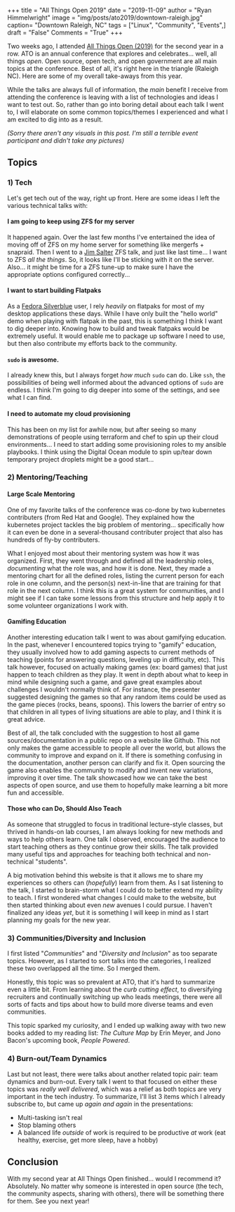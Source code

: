 +++
title  = "All Things Open 2019"
date   = "2019-11-09"
author = "Ryan Himmelwright"
image  = "img/posts/ato2019/downtown-raleigh.jpg"
caption= "Downtown Raleigh, NC"
tags   = ["Linux", "Community", "Events",]
draft  = "False"
Comments = "True"
+++

Two weeks ago, I attended [All Things Open (2019)](https://allthingsopen.org)
for the second year in a row. ATO is an annual conference that explores and
celebrates... well, all things *open*. Open source, open tech, and open
government are all main topics at the conference. Best of all, it's right here
in the triangle (Raleigh NC). Here are some of my overall take-aways from this
year.

<!--more-->

While the talks are always full of information, the *main* benefit I receive
from attending the conference is leaving with a list of technologies and
ideas I want to test out. So, rather than go into boring detail about each talk
I went to, I will elaborate on some common topics/themes I experienced and what
I am excited to dig into as a result.

*(Sorry there aren't any visuals in this post. I'm still a terrible event
participant and didn't take any pictures)*

## Topics

### 1) Tech

Let's get tech out of the way, right up front. Here are some ideas I left the
various technical talks with:

#### I am going to keep using ZFS for my server
It happened again. Over the last few months I've entertained the idea of moving
off of ZFS on my home server for something like mergerfs + snapraid. Then I
went to a [Jim Salter](https://jrs-s.net/) ZFS talk, and just like last time...
I want to ZFS *all the things*. So, it looks like I'll be sticking with it on the
server. Also... it might be time for a ZFS tune-up to make sure I have the
appropriate options configured correctly...

#### I want to start building Flatpaks
As a [Fedora Silverblue](https://silverblue.fedoraproject.org/) user, I rely
*heavily* on flatpaks for most of my desktop applications these days. While I
have only built the "hello world" demo when playing with flatpak in the past, this
is something I think I want to dig deeper into. Knowing how to build and tweak
flatpaks would be extremely useful. It would enable me to package up software I
need to use, but then also contribute my efforts back to the community.

#### `sudo` is awesome.

I already knew this, but I always forget *how much* `sudo` can do. Like `ssh`,
the possibilities of being well informed about the advanced options of `sudo`
are endless. I think I'm going to dig deeper into some of the settings, and see
what I can find.

#### I need to automate my cloud provisioning
This has been on my list for awhile now, but after seeing so many
demonstrations of people using terraform and chef to spin up their cloud
environments... I need to start adding some provisioning roles to my ansible
playbooks. I think using the Digital Ocean module to spin up/tear down
temporary project droplets might be a good start...

### 2) Mentoring/Teaching
#### Large Scale Mentoring
One of my favorite talks of the conference was co-done by two kubernetes
contributers (from Red Hat and Google). They explained how the kubernetes
project tackles the big problem of mentoring... specifically how it can even be
done in a several-thousand contributer project that also has hundreds of fly-by
contributers.

What I enjoyed most about their mentoring system was how it was organized.
First, they went through and defined all the leadership roles, *documenting*
what the role was, and how it is done. Next, they made a mentoring chart for
all the defined roles, listing the current person for each role in one column,
and the person(s) next-in-line that are training for that role in the next
column. I think this is a great system for communities, and I might see if I
can take some lessons from this structure and help apply it to some volunteer
organizations I work with.

#### Gamifing Education
Another interesting education talk I went to was about gamifying education.  In
the past, whenever I encountered topics trying to "gamify" education, they
usually involved how to add gaming aspects to current methods of teaching
(points for answering questions, leveling up in difficulty, etc). This talk
however, focused on actually making games (ex: board games) that just happen to
teach children as they play. It went in depth about what to keep in mind while
designing such a game, and gave great examples about challenges I wouldn't
normally think of. For instance, the presenter suggested designing the games so
that any random items could be used as the game pieces (rocks, beans, spoons).
This lowers the barrier of entry so that children in all types of living situations
are able to play, and I think it is great advice.

Best of all, the talk concluded with the suggestion to host all game
sources/documentation in a public repo on a website like Github.  This not only
makes the game accessible to people all over the world, but allows the
community to improve and expand on it. If there is something confusing in the
documentation, another person can clarify and fix it. Open sourcing the game
also enables the community to modify and invent new variations, improving it
over time. The talk showcased how we can take the best aspects of open source,
and use them to hopefully make learning a bit more fun and accessible.

#### Those who can Do, Should Also Teach

As someone that struggled to focus in traditional lecture-style classes, but
thrived in hands-on lab courses, I am always looking for new methods and ways
to help others learn. One talk I observed, encouraged the audience to start
teaching others as they continue grow their skills. The talk provided many useful tips
and approaches for teaching both technical and non-technical "students".

A big motivation behind this website is that it allows me to share my
experiences so others can (*hopefully*) learn from them.  As I sat listening to
the talk, I started to brain-storm what I could do to better extend my ability
to teach. I first wondered what changes I could make to the website, but then
started thinking about even *new* avenues I could pursue. I haven't finalized
any ideas *yet*, but it is something I will keep in mind as I start planning my
goals for the new year.


### 3) Communities/Diversity and Inclusion

I first listed "*Communities*" and "*Diversity and Inclusion*" as too separate
topics. However, as I started to sort talks into the categories, I realized
these two overlapped all the time. So I merged them.

Honestly, this topic was so prevalent at ATO, that it's hard to summarize even
a little bit. From learning about the *curb cutting effect*, to
diversifying recruiters and continually switching up who leads meetings, there
were all sorts of facts and tips about how to build more diverse teams and even
communities.

This topic sparked my curiosity, and I ended up walking away with two
new books added to my reading list: *The Culture Map* by Erin Meyer, and Jono
Bacon's upcoming book, *People Powered*.


### 4) Burn-out/Team Dynamics

Last but not least, there were talks about another related topic pair: team
dynamics and burn-out. Every talk I went to that focused on either these topics
was *really well delivered*, which was a relief as both topics are very
important in the tech industry. To summarize, I'll list 3 items which I already
subscribe to, but came up *again and again* in the presentations:

- Multi-tasking isn't real
- Stop blaming others
- A balanced life *outside* of work is required to be productive *at* work (eat healthy, exercise, get more sleep, have a hobby)

## Conclusion

With my second year at All Things Open finished... would I recommend it?
Absolutely.  No matter why someone is interested in open source (the tech, the
community aspects, sharing with others), there will be something there for
them. See you next year!
